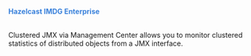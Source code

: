 

<font color="#3981DB">**Hazelcast IMDG Enterprise**</font>
<br></br>


Clustered JMX via Management Center allows you to monitor clustered statistics of distributed objects from a JMX interface.


